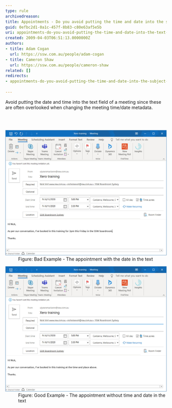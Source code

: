 ```yaml
---
type: rule
archivedreason: 
title: Appointments - Do you avoid putting the time and date into the subject or body of a meeting?
guid: 0efbc2d1-0a1c-457f-8b83-c80e63af5e5b
uri: appointments-do-you-avoid-putting-the-time-and-date-into-the-text-field-of-a-meeting
created: 2009-04-03T06:51:13.0000000Z
authors:
- title: Adam Cogan
  url: https://ssw.com.au/people/adam-cogan
- title: Cameron Shaw
  url: https://ssw.com.au/people/cameron-shaw
related: []
redirects:
- appointments-do-you-avoid-putting-the-time-and-date-into-the-subject-or-body-of-a-meeting

---
```



<p class="ssw15-rteElement-P">​​​Avoid putting the date and time into the text field of a meeting since these are often overlooked when changing the meeting time/date metadata. ​
<br></p>
<br><excerpt class='endintro'></excerpt><br>
<dl class="badImage"><dt>​​<img src="Bad calendar appointment.jpg" alt="Bad calendar appointment.jpg" style="width:750px;" /></dt><dd>Figure: Bad Example - The appointment with the date in the text​​</dd>
</dl><dl class="goodImage"><dt> 
      ​<img src="Good calendar appointment.jpg" alt="Good calendar appointment.jpg" style="width:750px;" /> 
   </dt><dd> Figure: Good Example - The appointment without time and date in the text</dd></dl>


